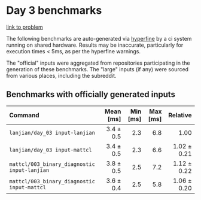 # Day 3 benchmarks

[link to problem](http://adventofcode.com/2021/day/3)

The following benchmarks are auto-generated via [hyperfine](https://github.com/sharkdp/hyperfine) by a ci system running on shared hardware. Results may be inaccurate, particularly for execution times < 5ms, as per the hyperfine warnings.

The "official" inputs were aggregated from repositories participating in the generation of these benchmarks. The "large" inputs (if any) were sourced from various places, including the subreddit.

## Benchmarks with officially generated inputs
| Command | Mean [ms] | Min [ms] | Max [ms] | Relative |
|:---|---:|---:|---:|---:|
| `lanjian/day_03 input-lanjian` | 3.4 ± 0.5 | 2.3 | 6.8 | 1.00 |
| `lanjian/day_03 input-mattcl` | 3.4 ± 0.5 | 2.3 | 6.6 | 1.02 ± 0.21 |
| `mattcl/003_binary_diagnostic input-lanjian` | 3.8 ± 0.5 | 2.5 | 7.2 | 1.12 ± 0.22 |
| `mattcl/003_binary_diagnostic input-mattcl` | 3.6 ± 0.4 | 2.5 | 5.8 | 1.06 ± 0.20 |
